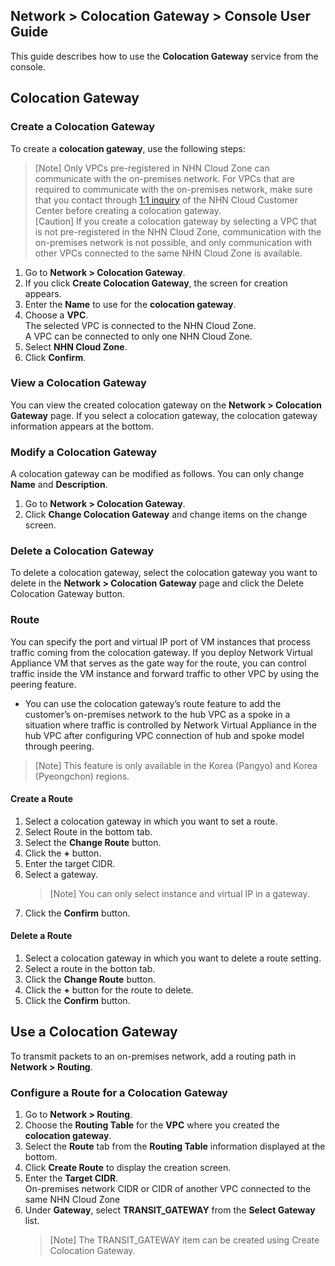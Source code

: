 ## Network > Colocation Gateway > Console User Guide

This guide describes how to use the **Colocation Gateway** service from the console.

## Colocation Gateway

### Create a Colocation Gateway

To create a **colocation gateway**, use the following steps:

> [Note] Only VPCs pre-registered in NHN Cloud Zone can communicate with the on-premises network. For VPCs that are required to communicate with the on-premises network, make sure that you contact through [1:1 inquiry](https://www.nhncloud.com/kr/support/inquiry) of the NHN Cloud Customer Center before creating a colocation gateway.<br>
> [Caution] If you create a colocation gateway by selecting a VPC that is not pre-registered in the NHN Cloud Zone, communication with the on-premises network is not possible, and only communication with other VPCs connected to the same NHN Cloud Zone is available.

1. Go to **Network > Colocation Gateway**.
2. If you click **Create Colocation Gateway**, the screen for creation appears.
3. Enter the **Name** to use for the **colocation gateway**.
4. Choose a **VPC**.<br>
   The selected VPC is connected to the NHN Cloud Zone.<br>
   A VPC can be connected to only one NHN Cloud Zone.
5. Select **NHN Cloud Zone**.
6. Click **Confirm**.

### View a Colocation Gateway

You can view the created colocation gateway on the **Network > Colocation Gateway** page. If you select a colocation gateway, the colocation gateway information appears at the bottom.

### Modify a Colocation Gateway

A colocation gateway can be modified as follows. You can only change **Name** and **Description**.

1. Go to **Network > Colocation Gateway**.
2. Click **Change Colocation Gateway** and change items on the change screen.

### Delete a Colocation Gateway

To delete a colocation gateway, select the colocation gateway you want to delete in the **Network > Colocation Gateway** page and click the Delete Colocation Gateway button.

### Route

You can specify the port and virtual IP port of VM instances that process traffic coming from the colocation gateway. If you deploy Network Virtual Appliance VM that serves as the gate way for the route, you can control traffic inside the VM instance and forward traffic to other VPC by using the peering feature.<br>
* You can use the colocation gateway’s route feature to add the customer’s on-premises network to the hub VPC as a spoke in a situation where traffic is controlled by Network Virtual Appliance in the hub VPC after configuring VPC connection of hub and spoke model through peering. 

> [Note] This feature is only available in the Korea (Pangyo) and Korea (Pyeongchon) regions.

#### Create a Route

1. Select a colocation gateway in which you want to set a route.
2. Select Route in the bottom tab.
3. Select the **Change Route** button.
4. Click the **+** button.
5. Enter the target CIDR.
6. Select a gateway.
   > [Note] You can only select instance and virtual IP in a gateway.<br>
7. Click the **Confirm** button.

#### Delete a Route

1. Select a colocation gateway in which you want to delete a route setting.
2. Select a route in the botton tab.
3. Click the **Change Route** button.
4. Click the **+** button for the route to delete.
5. Click the **Confirm** button.

## Use a Colocation Gateway

To transmit packets to an on-premises network, add a routing path in **Network > Routing**.

### Configure a Route for a Colocation Gateway

1. Go to **Network > Routing**.
2. Choose the **Routing Table** for the **VPC** where you created the **colocation gateway**.
3. Select the **Route** tab from the **Routing Table** information displayed at the bottom.
4. Click **Create Route** to display the creation screen.
5. Enter the **Target CIDR**.<br>
   On-premises network CIDR or CIDR of another VPC connected to the same NHN Cloud Zone
6. Under **Gateway**, select **TRANSIT_GATEWAY** from the **Select Gateway** list.<br>
   > [Note] The TRANSIT_GATEWAY item can be created using Create Colocation Gateway.
